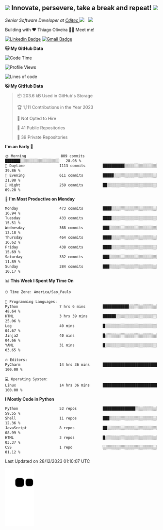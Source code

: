 <h2><img src="https://emojis.slackmojis.com/emojis/images/1531849430/4246/blob-sunglasses.gif?1531849430" width="30"/> Innovate, persevere, take a break and repeat! <img src="https://media.giphy.com/media/12oufCB0MyZ1Go/giphy.gif" width="50"></h2>
<img align='right' src="https://media.giphy.com/media/M9gbBd9nbDrOTu1Mqx/giphy.gif" width="230">
<p><em>Senior Software Developer at <a href="https://www.cditec.com.br/">Cditec
</a><img src="https://media.giphy.com/media/WUlplcMpOCEmTGBtBW/giphy.gif" width="30"> 
</em></p>



Building with ❤️ Thiago Oliveira 👋🏽 Meet me!

[![Linkedin Badge](https://img.shields.io/badge/-Thiago-blue?style=flat-square&logo=Linkedin&logoColor=white&link=https://www.linkedin.com/in/tgmarinho/)](https://www.linkedin.com/in/thiagoceconelo/) 
[![Gmail Badge](https://img.shields.io/badge/-thiceconelo@gmail.com-c14438?style=flat-square&logo=Gmail&logoColor=white&link=mailto:thiceconelo@gmail.com)](mailto:thiceconelo@gmail.com)

</em></p>

<!-- <span style="height ">
![Anurag's GitHub stats](https://github-readme-stats.vercel.app/api?username=arthurspk&show_icons=true&theme=tokyonight)
</span> -->

**🐱 My GitHub Data** 
<!--START_SECTION:waka-->
![Code Time](http://img.shields.io/badge/Code%20Time-970%20hrs%2044%20mins-blue)

![Profile Views](http://img.shields.io/badge/Profile%20Views-0-blue)

![Lines of code](https://img.shields.io/badge/From%20Hello%20World%20I%27ve%20Written-4.0%20million%20lines%20of%20code-blue)

**🐱 My GitHub Data** 

> 📦 203.6 kB Used in GitHub's Storage 
 > 
> 🏆 1,111 Contributions in the Year 2023
 > 
> 🚫 Not Opted to Hire
 > 
> 📜 41 Public Repositories 
 > 
> 🔑 39 Private Repositories 
 > 
**I'm an Early 🐤** 

```text
🌞 Morning                809 commits         ███████░░░░░░░░░░░░░░░░░░   28.98 % 
🌆 Daytime                1113 commits        ██████████░░░░░░░░░░░░░░░   39.86 % 
🌃 Evening                611 commits         █████░░░░░░░░░░░░░░░░░░░░   21.88 % 
🌙 Night                  259 commits         ██░░░░░░░░░░░░░░░░░░░░░░░   09.28 % 
```
📅 **I'm Most Productive on Monday** 

```text
Monday                   473 commits         ████░░░░░░░░░░░░░░░░░░░░░   16.94 % 
Tuesday                  433 commits         ████░░░░░░░░░░░░░░░░░░░░░   15.51 % 
Wednesday                368 commits         ███░░░░░░░░░░░░░░░░░░░░░░   13.18 % 
Thursday                 464 commits         ████░░░░░░░░░░░░░░░░░░░░░   16.62 % 
Friday                   438 commits         ████░░░░░░░░░░░░░░░░░░░░░   15.69 % 
Saturday                 332 commits         ███░░░░░░░░░░░░░░░░░░░░░░   11.89 % 
Sunday                   284 commits         ███░░░░░░░░░░░░░░░░░░░░░░   10.17 % 
```


📊 **This Week I Spent My Time On** 

```text
🕑︎ Time Zone: America/Sao_Paulo

💬 Programming Languages: 
Python                   7 hrs 6 mins        ████████████░░░░░░░░░░░░░   48.64 % 
HTML                     3 hrs 39 mins       ██████░░░░░░░░░░░░░░░░░░░   25.06 % 
Log                      40 mins             █░░░░░░░░░░░░░░░░░░░░░░░░   04.67 % 
Jinja2                   40 mins             █░░░░░░░░░░░░░░░░░░░░░░░░   04.66 % 
YAML                     31 mins             █░░░░░░░░░░░░░░░░░░░░░░░░   03.65 % 

🔥 Editors: 
PyCharm                  14 hrs 36 mins      █████████████████████████   100.00 % 

💻 Operating System: 
Linux                    14 hrs 36 mins      █████████████████████████   100.00 % 
```

**I Mostly Code in Python** 

```text
Python                   53 repos            ███████████████░░░░░░░░░░   59.55 % 
Shell                    11 repos            ███░░░░░░░░░░░░░░░░░░░░░░   12.36 % 
JavaScript               8 repos             ██░░░░░░░░░░░░░░░░░░░░░░░   08.99 % 
HTML                     3 repos             █░░░░░░░░░░░░░░░░░░░░░░░░   03.37 % 
CSS                      1 repo              ░░░░░░░░░░░░░░░░░░░░░░░░░   01.12 % 
```




 Last Updated on 28/12/2023 01:10:07 UTC
<!--END_SECTION:waka-->

![Snake animation](https://github.com/rafaballerini/rafaballerini/blob/output/github-contribution-grid-snake.svg)


<!---
ceconelo/ceconelo is a ✨ special ✨ repository because its `README.md` (this file) appears on your GitHub profile.
You can click the Preview link to take a look at your changes.
--->
